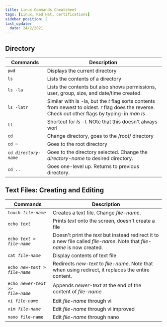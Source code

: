 ```yaml
---
title: Linux Commands Cheatsheet
tags: [Linux, Red Hat, Certifications]
sidebar_position: 2
last_update:
  date: 24/2/2021
---
```


<!-- > This is the first-part of a series of bite-sized Linux sessions.
> Easy to digest with only the important details you need to know!

Hey there! You're probably looking for a quick and short but concise way to get your hands dirty in the command line. In this multi-part series, we'll skip over the history lessons as I'm sure lots of tutorials have shown how Linus Torvalds came up with the idea of Linux. <br>
Now, onto the main material! 😃 -->

## Directory

| Commands | Description | 
| --- | --- |
| <code>pwd</code> | Displays the current directory |
| <code>ls </code> | Lists the contents of a directory |
| <code>ls -la</code> | Lists the contents but also shows permissions, user, group, size, and date/time created.
| <code>ls -latr</code> | Similar with ls -la, but the *t* flag sorts contents from newest to oldest. *r* flag does the reverse.<br> Check out other flags by typing-in *man ls*
| <code>ll</code> | Shortcut for *ls -l*. NOte that this doesn't always worl |
| <code>cd</code> | Change directory, goes to the /root/ directory |
| <code>cd ~</code> | Goes to the root directory |
| <code>cd *directory-name*</code> | Goes to the directory selected. Change the *directory-name* to desired directory. |
| <code>cd ..</code> | Goes one-level up. Returns to previous directory. | 


## Text Files: Creating and Editing

| Commands | Description | 
| --- | --- |
| <code>touch *file-name*</code> | Creates a text file. Change *file-name*.| 
| <code>echo *text*</code> | Prints *text* onto the screen, doesn't create a file | 
| <code>echo *text* > *file-name* </code> | Doesn't print the *text* but instead redirect it to a new file called *file-name*. Note that *file-name* is now created.| 
| <code>cat *file-name*</code> | Display contents of text file| 
| <code>echo *new-text* > *file-name*</code> | Redirects *new-text* to *file-name*. Note that when using redirect, it replaces the entire content.| 
| <code>echo *newer-text* >> *file-name*</code> | Appends *newer-text* at the end of the content of *file-name*| 
| <code>vi *file-name*</code> | Edit *file-name* through vi| 
| <code>vim *file-name*</code> | Edit *file-name* through vi improved| 
| <code>nano file-name</code> | Edit *file-name* through nano| 



